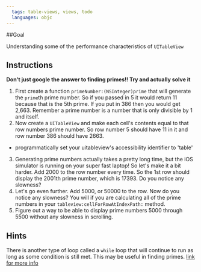 ```yaml
---
  tags: table-views, views, todo
  languages: objc
---
```


##Goal

Understanding some of the performance characteristics of `UITableView`

## Instructions

**Don't just google the answer to finding primes!! Try and actually solve it**

  1. First create a function `primeNumber:(NSInteger)prime` that will generate the `prime`th prime number. So if you passed in 5 it would return 11 because that is the 5th prime. If you put in 386 then you would get 2,663. Remember a prime number is a number that is only divisible by 1 and itself.
  2. Now create a `UITableView` and make each cell's contents equal to that row numbers prime number. So row number 5 should have 11 in it and row number 386 should have 2663.
  - programmatically set your uitableview's accessibility identifier to 'table'
  3. Generating prime numbers actually takes a pretty long time, but the iOS simulator is running on your super fast laptop! So let's make it a bit harder. Add 2000 to the row number every time. So the 1st row should display the 2001th prime number, which is 17393. Do you notice any slowness?
  4. Let's go even further. Add 5000, or 50000 to the row. Now do you notice any slowness? You will if you are calculating all of the prime numbers in your `tableview:cellForRowAtIndexPath:` method.
  5. Figure out a way to be able to display prime numbers 5000 through 5500 without any slowness in scrolling.

## Hints

There is another type of loop called a `while` loop that will continue to run as long as some condition is still met. This may be useful in finding primes. [link for more info](https://mobileappmastery.com/objective-c-loops/)
